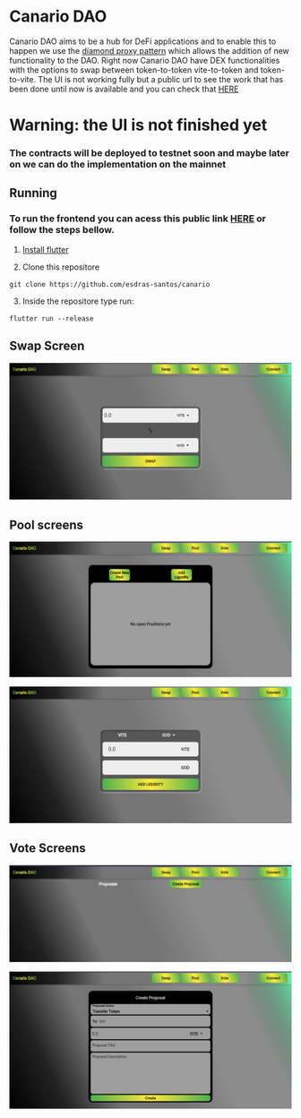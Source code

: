 # Canario DAO

Canario DAO aims to be a hub for DeFi applications and to enable this to happen we use the [diamond proxy pattern](https://eips.ethereum.org/EIPS/eip-2535#diamond-interface)
which allows the addition of new functionality to the DAO. Right now Canario DAO have DEX functionalities with the options to swap between token-to-token vite-to-token and token-to-vite. The UI is not working fully but a public url to see the work that has been done until now is available and you can check that [HERE](https://esdras-santos.github.io/#/)

# Warning: the UI is not finished yet

### The contracts will be deployed to testnet soon and maybe later on we can do the implementation on the mainnet

## Running

### To run the frontend you can acess this public link [HERE](https://esdras-santos.github.io/#/) or follow the steps bellow.

1. [Install flutter](https://docs.flutter.dev/get-started/install)

2. Clone this repositore

```shell
git clone https://github.com/esdras-santos/canario
```

3. Inside the repositore type run: 
```shell
flutter run --release
```

## Swap Screen

![alt text](https://github.com/esdras-santos/canarioDAO/blob/master/extra_media/swap(1).PNG?raw=true)

## Pool screens

![alt text](https://github.com/esdras-santos/canarioDAO/blob/master/extra_media/pool(1).PNG?raw=true)

![alt text](https://github.com/esdras-santos/canarioDAO/blob/master/extra_media/pool(2).PNG?raw=true)

## Vote Screens 

![alt text](https://github.com/esdras-santos/canarioDAO/blob/master/extra_media/vote(1).PNG?raw=true)

![alt text](https://github.com/esdras-santos/canarioDAO/blob/master/extra_media/vote(2).PNG?raw=true)



